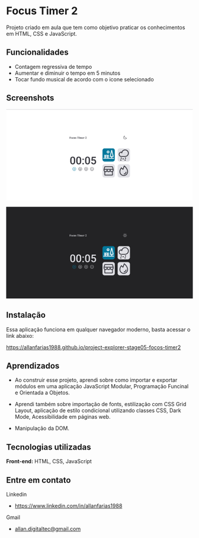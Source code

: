 
# Focus Timer 2
Projeto criado em aula que tem como objetivo praticar os conhecimentos em HTML, CSS e JavaScript.

## Funcionalidades

- Contagem regressiva de tempo
- Aumentar e diminuir o tempo em 5 minutos
- Tocar fundo musical de acordo com o icone selecionado

## Screenshots

![App Screenshot](https://github.com/allanfarias1988/project-explorer-stage05-focos-timer2/blob/main/docs/screenshots/focus-timer2.png?raw=true)

![App Screenshot](https://github.com/allanfarias1988/project-explorer-stage05-focos-timer2/blob/main/docs/screenshots/focus-timer2-dark.png?raw=true)


## Instalação

Essa aplicação funciona em qualquer navegador moderno, basta acessar o link abaixo:

https://allanfarias1988.github.io/project-explorer-stage05-focos-timer2
## Aprendizados

- Ao construir esse projeto, aprendi sobre como importar e exportar módulos em uma aplicação JavaScript Modular, Programação Funcinal e Orientada a Objetos.

- Aprendi também sobre importação de fonts, estilização com CSS Grid Layout, aplicação de estilo condicional utilizando classes CSS, Dark Mode, Acessibilidade em páginas web.

- Manipulação da DOM.


## Tecnologias utilizadas

**Front-end:** HTML, CSS, JavaScript


## Entre em contato

Linkedin

- https://www.linkedin.com/in/allanfarias1988


Gmail

- allan.digitaltec@gmail.com


